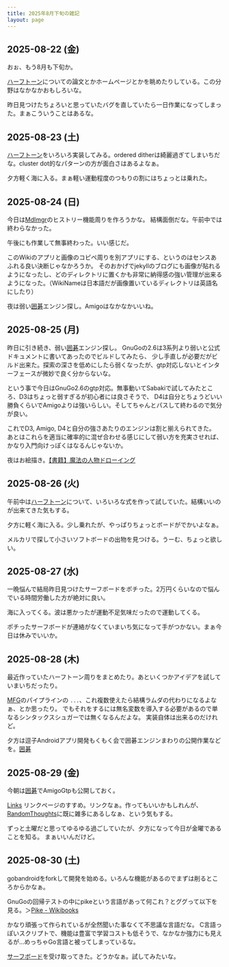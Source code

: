 ```yaml
---
title: 2025年8月下旬の雑記
layout: page
---
```


## 2025-08-22 (金)

おぉ、もう8月も下旬か。

[ハーフトーン](https://karino2.github.io/RandomThoughts/%E3%83%8F%E3%83%BC%E3%83%95%E3%83%88%E3%83%BC%E3%83%B3)についての論文とかホームページとかを眺めたりしている。この分野はなかなかおもしろいな。

昨日見つけたちょろいと思っていたバグを直していたら一日作業になってしまった。まぁこういうことはあるな。

## 2025-08-23 (土)

[ハーフトーン](https://karino2.github.io/RandomThoughts/%E3%83%8F%E3%83%BC%E3%83%95%E3%83%88%E3%83%BC%E3%83%B3)をいろいろ実装してみる。ordered ditherは綺麗過ぎてしまいちだな。cluster dot的なパターンの方が面白さはあるよなぁ。

夕方軽く海に入る。まぁ軽い運動程度のつもりの割にはちょっとは乗れた。

## 2025-08-24 (日)

今日は[MdImgr](https://karino2.github.io/RandomThoughts/MdImgr)のヒストリー機能周りを作ろうかな。
結構面倒だな。午前中では終わらなかった。

午後にも作業して無事終わった。いい感じだ。

このWikiのアプリと画像のコピペ周りを別アプリにする、というのはセンスあふれる良い決断じゃなかろうか。
そのおかげでjekyllのブログにも画像が貼れるようになったし、どのディレクトリに置くかも非常に納得感の強い管理が出来るようになった。（WikiNameは日本語だが画像置いているディレクトリは英語名にしたり）

夜は弱い[囲碁](https://karino2.github.io/RandomThoughts/%E5%9B%B2%E7%A2%81)エンジン探し。Amigoはなかなかいいね。

## 2025-08-25 (月)

昨日に引き続き、弱い[囲碁](https://karino2.github.io/RandomThoughts/%E5%9B%B2%E7%A2%81)エンジン探し。
GnuGoの2.6は3系列より弱いと公式ドキュメントに書いてあったのでビルドしてみたら、
少し手直しが必要だがビルド出来た。探索の深さを低めにしたら弱くなったが、gtp対応しないとインターフェースが微妙で良く分からないな。

という事で今日はGnuGo2.6のgtp対応。無事動いてSabakiで試してみたところ、D3はちょっと弱すぎるが初心者には良さそうで、
D4は自分とちょうどいい勝負くらいでAmigoよりは強いらしい。そしてちゃんとパスして終わるので気分が良い。

これでD3, Amigo, D4と自分の強さあたりのエンジンは割と揃えられてきた。
あとはこれらを適当に確率的に混ぜ合わせる感じにして弱い方を充実させれば、かなり入門向けっぽくはなるんじゃないか。

夜はお絵描き。[【書籍】魔法の人物ドローイング](https://karino2.github.io/RandomThoughts/%E3%80%90%E6%9B%B8%E7%B1%8D%E3%80%91%E9%AD%94%E6%B3%95%E3%81%AE%E4%BA%BA%E7%89%A9%E3%83%89%E3%83%AD%E3%83%BC%E3%82%A4%E3%83%B3%E3%82%B0)

## 2025-08-26 (火)

午前中は[ハーフトーン](https://karino2.github.io/RandomThoughts/%E3%83%8F%E3%83%BC%E3%83%95%E3%83%88%E3%83%BC%E3%83%B3)について、いろいろな式を作って試していた。結構いいのが出来てきた気もする。

夕方に軽く海に入る。少し乗れたが、やっぱりちょっとボードがでかいよなぁ。

メルカリで探して小さいソフトボードの出物を見つける。うーむ、ちょっと欲しい。

## 2025-08-27 (水)

一晩悩んで結局昨日見つけたサーフボードをポチった。2万円くらいなので悩んでいる時間労働した方が絶対に良い。

海に入ってくる。波は悪かったが運動不足気味だったので運動してくる。

ポチったサーフボードが連絡がなくていまいち気になって手がつかない。まぁ今日は休みでいいか。

## 2025-08-28 (木)

最近作っていたハーフトーン周りをまとめたり。あといくつかアイデアを試していまいちだったり。

[MFG](https://karino2.github.io/RandomThoughts/MFG)のパイプラインの `...`、これ複数使えたら結構ラムダの代わりになるよなぁ、とか思ったり。
でもそれをするには無名変数を導入する必要があるので単なるシンタックスシュガーでは無くなるんだよな。
実装自体は出来るのだけれど。

夕方は逗子Androidアプリ開発もくもく会で囲碁エンジンまわりの公開作業などを。[囲碁](https://karino2.github.io/RandomThoughts/%E5%9B%B2%E7%A2%81)

## 2025-08-29 (金)

今朝は[囲碁](https://karino2.github.io/RandomThoughts/%E5%9B%B2%E7%A2%81)でAmigoGtpも公開しておく。

[Links](https://matklad.github.io/2025/08/23/links.html) リンクページのすすめ。リンクなぁ。作ってもいいかもしれんが、[RandomThoughts](https://karino2.github.io/RandomThoughts/RandomThoughts)に既に雑多にあるしなぁ、という気もする。

ずっと土曜だと思ってゆるゆる過ごしていたが、夕方になって今日が金曜であることを知る。
まぁいいんだけど。

## 2025-08-30 (土)

gobandroidをforkして開発を始める。いろんな機能があるのでまずは削るところからかなぁ。

GnuGoの回帰テストの中にpikeという言語があって何これ？とググって以下を見る。＞[Pike - Wikibooks](https://ja.wikibooks.org/wiki/Pike)

かなり頑張って作られているが全然聞いた事なくて不思議な言語だな。
C言語っぽいスクリプトで、機能は豊富で学習コストも低そうで、なかなか強力にも見えるが…めっちゃGo言語と被ってしまっているな。

[サーフボード](https://karino2.github.io/RandomThoughts/%E3%82%B5%E3%83%BC%E3%83%95%E3%83%9C%E3%83%BC%E3%83%89)を受け取ってきた。どうかなぁ。試してみたいな。